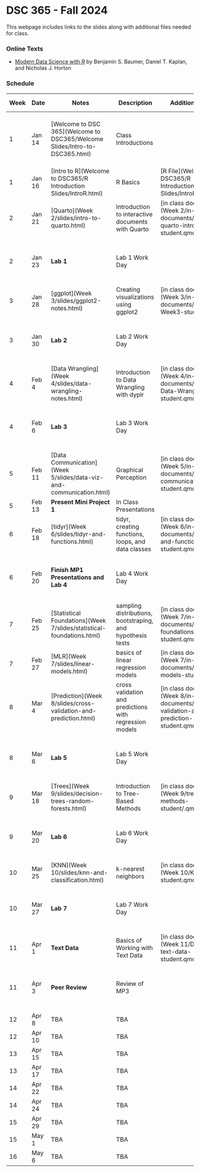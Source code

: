 # DSC 365 - Fall 2024

This webpage includes links to the slides along with additional files needed for class. 

### Online Texts

 * [Modern Data Science with *R*](https://mdsr-book.github.io/mdsr3e/01-intro.html) by Benjamin S. Baumer, Daniel T. Kaplan, and Nicholas J. Horton

### Schedule

Week | Date | Notes | Description | Additional Files | Homework Assigned
---- | ---- | ---- | --- | --- | ---
1 | Jan 14 | [Welcome to DSC 365](Welcome to DSC365/Welcome Slides/Intro-to-DSC365.html) | Class Introductions | | Download R/R Studio **due Thursday August 22 at 11:59 pm**
1 | Jan 16 | [Intro to R](Welcome to DSC365/R Introduction Slides/IntroR.html) | R Basics |[R File](Welcome to DSC365/R Introduction Slides/IntroR.R) | 
2 | Jan 21 | [Quarto](Week 2/slides/intro-to-quarto.html) | Introduction to interactive documents with Quarto  |[in class document](Week 2/in-class-documents/DSC365-quarto-intro-student.qmd) | 
2 | Jan 23 | **Lab 1** | Lab 1 Work Day | | **Due** Thursday September 5 at 11:59 pm in Blueline
3 | Jan 28 | [ggplot](Week 3/slides/ggplot2-notes.html) | Creating visualizations using ggplot2  |[in class document](Week 3/in-class-documents/DSC365-Week3-student.qmd) | 
3 | Jan 30 | **Lab 2** | Lab 2 Work Day | | **Due** Tuesday September 10 at 11:59 pm in Blueline
4 | Feb 4 | [Data Wrangling](Week 4/slides/data-wrangling-notes.html) | Introduction to Data Wrangling with dyplr  |[in class document](Week 4/in-class-documents/DSC365-Data-Wrangling-student.qmd) | 
4 | Feb 6 | **Lab 3** | Lab 3 Work Day | | **Due** Tuesday September 26 at 11:59 pm in Blueline
5 | Feb 11 | [Data Communication](Week 5/slides/data-viz-and-communication.html) | Graphical Perception |[in class document](Week 5/in-class-documents/data-communication-student.qmd) | 
5 | Feb 13 | **Present Mini Project 1** | In Class Presentations | | 
6 | Feb 18 | [tidyr](Week 6/slides/tidyr-and-functions.html) | tidyr, creating functions, loops, and data classes |[in class document](Week 6/in-class-documents/tidyr-and-functions-student.qmd) | 
6 | Feb 20 | **Finish MP1 Presentations and Lab 4** | Lab 4 Work Day | | **Due** Thursday October 3rd at 11:59 pm in Blueline
7 | Feb 25 | [Statistical Foundations](Week 7/slides/statistical-foundations.html) | sampling distributions, bootstraping, and hypothesis tests |[in class document](Week 7/in-class-documents/statistical-foundations-student.qmd) | 
7 | Feb 27 | [MLR](Week 7/slides/linear-models.html) | basics of linear regression models |[in class document](Week 7/in-class-documents/linear-models-student.qmd) | 
8 | Mar 4 | [Prediction](Week 8/slides/cross-validation-and-prediction.html) | cross validation and predictions with regression models |[in class document](Week 8/in-class-documents/cross-validation-and-prediction-student.qmd) | 
8 | Mar 6 | **Lab 5** | Lab 5 Work Day | | **Due** Tuesday October 22 at 11:59 pm in Blueline
9 | Mar 18 | [Trees](Week 9/slides/decision-trees-random-forests.html) | Introduction to Tree-Based Methods |[in class document](Week 9/tree-methods-student/.qmd) | 
9 | Mar 20 | **Lab 6** | Lab 6 Work Day | | **Due** Tuesday October 29 at 11:59 pm in Blueline
10 | Mar 25 | [KNN](Week 10/slides/knn-and-classification.html) | k-nearest neighbors |[in class document](Week 10/KNN-student.qmd) | 
10 | Mar 27 | **Lab 7** | Lab 7 Work Day | | **Due** Tuesday November 12 at 11:59 pm in Blueline
11 | Apr 1 | **Text Data** | Basics of Working with Text Data |[in class document](Week 11/DSC365-text-data-student.qmd) | 
11 | Apr 3 | **Peer Review** | Review of MP3 | | **Due** Tuesday November 12 at 11:59 pm in Blueline
12 | Apr 8 | TBA | TBA | | 
12 | Apr 10 | TBA | TBA | | 
13 | Apr 15 | TBA | TBA | | 
13 | Apr 17 | TBA | TBA | | 
14 | Apr 22 | TBA | TBA | | 
14 | Apr 24 | TBA | TBA | | 
15 | Apr 29 | TBA | TBA | | 
15 | May 1 | TBA | TBA | | 
16 | May 6 | TBA | TBA | | 



